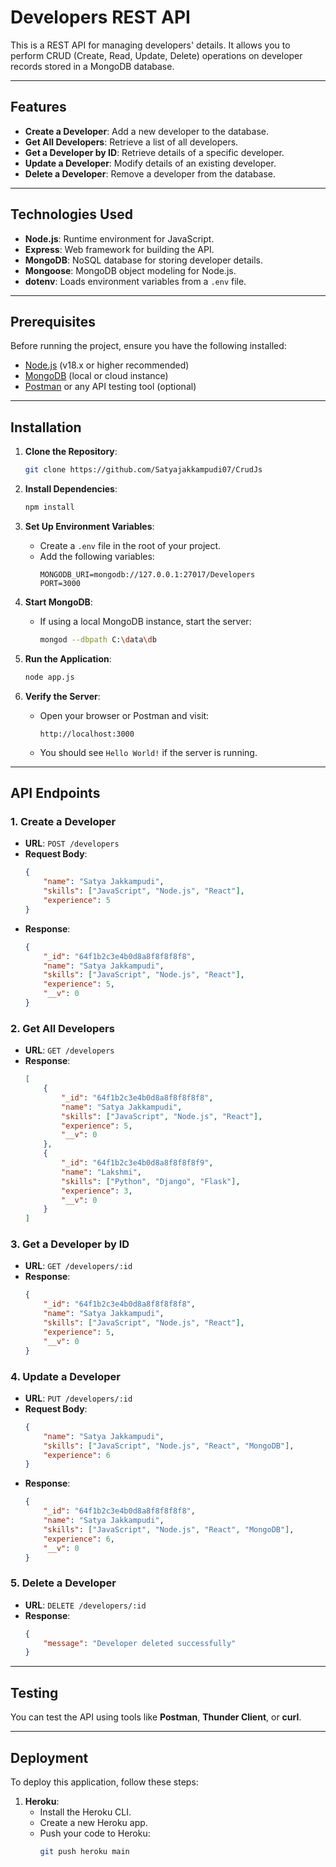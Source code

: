 
# Developers REST API

This is a REST API for managing developers' details. It allows you to perform CRUD (Create, Read, Update, Delete) operations on developer records stored in a MongoDB database.

---

## Features
- **Create a Developer**: Add a new developer to the database.
- **Get All Developers**: Retrieve a list of all developers.
- **Get a Developer by ID**: Retrieve details of a specific developer.
- **Update a Developer**: Modify details of an existing developer.
- **Delete a Developer**: Remove a developer from the database.

---

## Technologies Used
- **Node.js**: Runtime environment for JavaScript.
- **Express**: Web framework for building the API.
- **MongoDB**: NoSQL database for storing developer details.
- **Mongoose**: MongoDB object modeling for Node.js.
- **dotenv**: Loads environment variables from a `.env` file.

---

## Prerequisites
Before running the project, ensure you have the following installed:
- [Node.js](https://nodejs.org/) (v18.x or higher recommended)
- [MongoDB](https://www.mongodb.com/) (local or cloud instance)
- [Postman](https://www.postman.com/) or any API testing tool (optional)

---

## Installation
1. **Clone the Repository**:
   ```bash
   git clone https://github.com/Satyajakkampudi07/CrudJs
   ```

2. **Install Dependencies**:
   ```bash
   npm install
   ```

3. **Set Up Environment Variables**:
   - Create a `.env` file in the root of your project.
   - Add the following variables:
     ```env
     MONGODB_URI=mongodb://127.0.0.1:27017/Developers
     PORT=3000
     ```

4. **Start MongoDB**:
   - If using a local MongoDB instance, start the server:
     ```bash
     mongod --dbpath C:\data\db
     ```

5. **Run the Application**:
   ```bash
   node app.js
   ```

6. **Verify the Server**:
   - Open your browser or Postman and visit:
     ```
     http://localhost:3000
     ```
   - You should see `Hello World!` if the server is running.

---

## API Endpoints

### 1. **Create a Developer**
- **URL**: `POST /developers`
- **Request Body**:
  ```json
  {
      "name": "Satya Jakkampudi",
      "skills": ["JavaScript", "Node.js", "React"],
      "experience": 5
  }
  ```
- **Response**:
  ```json
  {
      "_id": "64f1b2c3e4b0d8a8f8f8f8f8",
      "name": "Satya Jakkampudi",
      "skills": ["JavaScript", "Node.js", "React"],
      "experience": 5,
      "__v": 0
  }
  ```

### 2. **Get All Developers**
- **URL**: `GET /developers`
- **Response**:
  ```json
  [
      {
          "_id": "64f1b2c3e4b0d8a8f8f8f8f8",
          "name": "Satya Jakkampudi",
          "skills": ["JavaScript", "Node.js", "React"],
          "experience": 5,
          "__v": 0
      },
      {
          "_id": "64f1b2c3e4b0d8a8f8f8f8f9",
          "name": "Lakshmi",
          "skills": ["Python", "Django", "Flask"],
          "experience": 3,
          "__v": 0
      }
  ]
  ```

### 3. **Get a Developer by ID**
- **URL**: `GET /developers/:id`
- **Response**:
  ```json
  {
      "_id": "64f1b2c3e4b0d8a8f8f8f8f8",
      "name": "Satya Jakkampudi",
      "skills": ["JavaScript", "Node.js", "React"],
      "experience": 5,
      "__v": 0
  }
  ```

### 4. **Update a Developer**
- **URL**: `PUT /developers/:id`
- **Request Body**:
  ```json
  {
      "name": "Satya Jakkampudi",
      "skills": ["JavaScript", "Node.js", "React", "MongoDB"],
      "experience": 6
  }
  ```
- **Response**:
  ```json
  {
      "_id": "64f1b2c3e4b0d8a8f8f8f8f8",
      "name": "Satya Jakkampudi",
      "skills": ["JavaScript", "Node.js", "React", "MongoDB"],
      "experience": 6,
      "__v": 0
  }
  ```

### 5. **Delete a Developer**
- **URL**: `DELETE /developers/:id`
- **Response**:
  ```json
  {
      "message": "Developer deleted successfully"
  }
  ```

---

## Testing
You can test the API using tools like **Postman**, **Thunder Client**, or **curl**.

---

## Deployment
To deploy this application, follow these steps:
1. **Heroku**:
   - Install the Heroku CLI.
   - Create a new Heroku app.
   - Push your code to Heroku:
     ```bash
     git push heroku main
     ```
